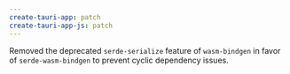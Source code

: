 ```yaml
---
create-tauri-app: patch
create-tauri-app-js: patch
---
```


Removed the deprecated `serde-serialize` feature of `wasm-bindgen` in favor of `serde-wasm-bindgen` to prevent cyclic dependency issues.